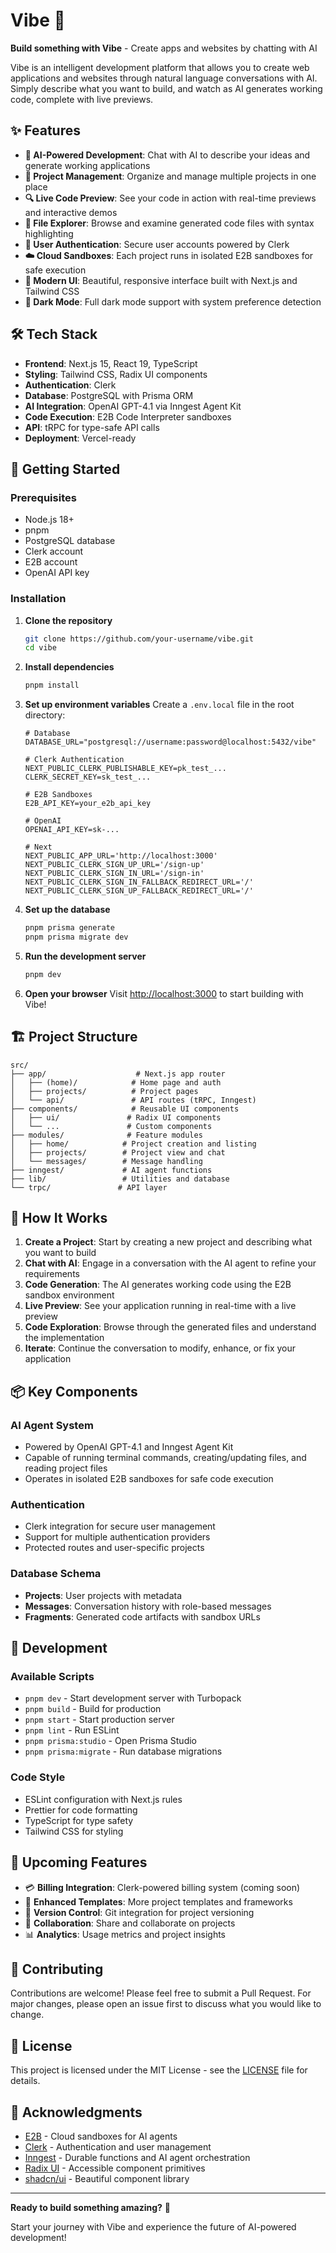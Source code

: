 # Vibe 🎨

**Build something with Vibe** - Create apps and websites by chatting with AI

Vibe is an intelligent development platform that allows you to create web
applications and websites through natural language conversations with AI. Simply
describe what you want to build, and watch as AI generates working code,
complete with live previews.

## ✨ Features

- **🤖 AI-Powered Development**: Chat with AI to describe your ideas and
  generate working applications
- **📁 Project Management**: Organize and manage multiple projects in one place
- **🔍 Live Code Preview**: See your code in action with real-time previews and
  interactive demos
- **📝 File Explorer**: Browse and examine generated code files with syntax
  highlighting
- **🔐 User Authentication**: Secure user accounts powered by Clerk
- **☁️ Cloud Sandboxes**: Each project runs in isolated E2B sandboxes for safe
  execution
- **🎨 Modern UI**: Beautiful, responsive interface built with Next.js and
  Tailwind CSS
- **🌙 Dark Mode**: Full dark mode support with system preference detection

## 🛠️ Tech Stack

- **Frontend**: Next.js 15, React 19, TypeScript
- **Styling**: Tailwind CSS, Radix UI components
- **Authentication**: Clerk
- **Database**: PostgreSQL with Prisma ORM
- **AI Integration**: OpenAI GPT-4.1 via Inngest Agent Kit
- **Code Execution**: E2B Code Interpreter sandboxes
- **API**: tRPC for type-safe API calls
- **Deployment**: Vercel-ready

## 🚀 Getting Started

### Prerequisites

- Node.js 18+
- pnpm
- PostgreSQL database
- Clerk account
- E2B account
- OpenAI API key

### Installation

1. **Clone the repository**

   ```bash
   git clone https://github.com/your-username/vibe.git
   cd vibe
   ```

2. **Install dependencies**

   ```bash
   pnpm install
   ```

3. **Set up environment variables** Create a `.env.local` file in the root
   directory:

   ```env
   # Database
   DATABASE_URL="postgresql://username:password@localhost:5432/vibe"

   # Clerk Authentication
   NEXT_PUBLIC_CLERK_PUBLISHABLE_KEY=pk_test_...
   CLERK_SECRET_KEY=sk_test_...

   # E2B Sandboxes
   E2B_API_KEY=your_e2b_api_key

   # OpenAI
   OPENAI_API_KEY=sk-...

   # Next
   NEXT_PUBLIC_APP_URL='http://localhost:3000'
   NEXT_PUBLIC_CLERK_SIGN_UP_URL='/sign-up'
   NEXT_PUBLIC_CLERK_SIGN_IN_URL='/sign-in'
   NEXT_PUBLIC_CLERK_SIGN_IN_FALLBACK_REDIRECT_URL='/'
   NEXT_PUBLIC_CLERK_SIGN_UP_FALLBACK_REDIRECT_URL='/'
   ```

4. **Set up the database**

   ```bash
   pnpm prisma generate
   pnpm prisma migrate dev
   ```

5. **Run the development server**

   ```bash
   pnpm dev
   ```

6. **Open your browser** Visit [http://localhost:3000](http://localhost:3000) to
   start building with Vibe!

## 🏗️ Project Structure

```
src/
├── app/                    # Next.js app router
│   ├── (home)/            # Home page and auth
│   ├── projects/          # Project pages
│   └── api/               # API routes (tRPC, Inngest)
├── components/            # Reusable UI components
│   ├── ui/               # Radix UI components
│   └── ...               # Custom components
├── modules/              # Feature modules
│   ├── home/            # Project creation and listing
│   ├── projects/        # Project view and chat
│   └── messages/        # Message handling
├── inngest/             # AI agent functions
├── lib/                 # Utilities and database
└── trpc/               # API layer
```

## 🤖 How It Works

1. **Create a Project**: Start by creating a new project and describing what you
   want to build
2. **Chat with AI**: Engage in a conversation with the AI agent to refine your
   requirements
3. **Code Generation**: The AI generates working code using the E2B sandbox
   environment
4. **Live Preview**: See your application running in real-time with a live
   preview
5. **Code Exploration**: Browse through the generated files and understand the
   implementation
6. **Iterate**: Continue the conversation to modify, enhance, or fix your
   application

## 📦 Key Components

### AI Agent System

- Powered by OpenAI GPT-4.1 and Inngest Agent Kit
- Capable of running terminal commands, creating/updating files, and reading
  project files
- Operates in isolated E2B sandboxes for safe code execution

### Authentication

- Clerk integration for secure user management
- Support for multiple authentication providers
- Protected routes and user-specific projects

### Database Schema

- **Projects**: User projects with metadata
- **Messages**: Conversation history with role-based messages
- **Fragments**: Generated code artifacts with sandbox URLs

## 🔧 Development

### Available Scripts

- `pnpm dev` - Start development server with Turbopack
- `pnpm build` - Build for production
- `pnpm start` - Start production server
- `pnpm lint` - Run ESLint
- `pnpm prisma:studio` - Open Prisma Studio
- `pnpm prisma:migrate` - Run database migrations

### Code Style

- ESLint configuration with Next.js rules
- Prettier for code formatting
- TypeScript for type safety
- Tailwind CSS for styling

## 🔮 Upcoming Features

- 💳 **Billing Integration**: Clerk-powered billing system (coming soon)
- 🚀 **Enhanced Templates**: More project templates and frameworks
- 🔄 **Version Control**: Git integration for project versioning
- 👥 **Collaboration**: Share and collaborate on projects
- 📊 **Analytics**: Usage metrics and project insights

## 🤝 Contributing

Contributions are welcome! Please feel free to submit a Pull Request. For major
changes, please open an issue first to discuss what you would like to change.

## 📄 License

This project is licensed under the MIT License - see the [LICENSE](LICENSE) file
for details.

## 🙏 Acknowledgments

- [E2B](https://e2b.dev) - Cloud sandboxes for AI agents
- [Clerk](https://clerk.com) - Authentication and user management
- [Inngest](https://inngest.com) - Durable functions and AI agent orchestration
- [Radix UI](https://radix-ui.com) - Accessible component primitives
- [shadcn/ui](https://ui.shadcn.com) - Beautiful component library

---

**Ready to build something amazing?** 🚀

Start your journey with Vibe and experience the future of AI-powered
development!

